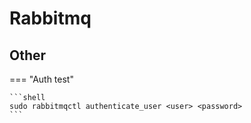 # Rabbitmq

## Other

=== "Auth test"

    ```shell
    sudo rabbitmqctl authenticate_user <user> <password>
    ```
